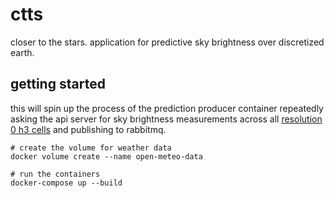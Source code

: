 # ctts

closer to the stars. application for predictive sky brightness over discretized earth.

## getting started

this will spin up the process of the prediction producer container repeatedly asking the api server for sky brightness
measurements across all [resolution 0 h3 cells](https://h3geo.org/docs/core-library/restable/) and publishing to rabbitmq.

```shell
# create the volume for weather data
docker volume create --name open-meteo-data

# run the containers
docker-compose up --build
```
